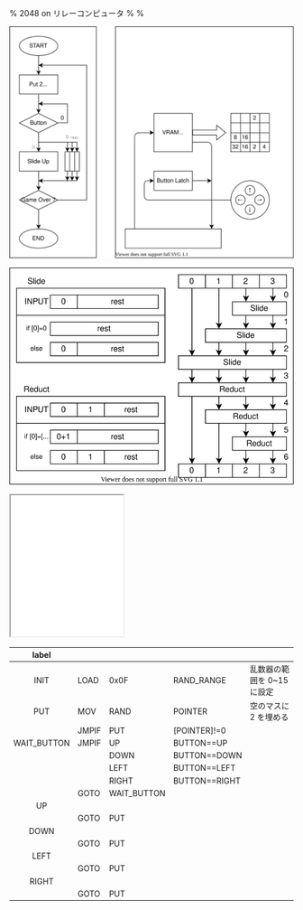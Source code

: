 % 2048 on リレーコンピュータ
%
%

![](./algo.drawio.svg)


![](./reduct.drawio.svg)



<iframe src="./game.html" width="200px"height="250px"></iframe>



|    label    |       |             |               |                            |
| :---------: | ----- | ----------- | ------------- | -------------------------- |
|    INIT     | LOAD  | 0x0F        | RAND_RANGE    | 乱数器の範囲を 0~15 に設定 |
|     PUT     | MOV   | RAND        | POINTER       | 空のマスに 2 を埋める      |
|             | JMPIF | PUT         | [POINTER]!=0  |                            |
| WAIT_BUTTON | JMPIF | UP          | BUTTON==UP    |                            |
|             |       | DOWN        | BUTTON==DOWN  |                            |
|             |       | LEFT        | BUTTON==LEFT  |                            |
|             |       | RIGHT       | BUTTON==RIGHT |
|             | GOTO  | WAIT_BUTTON |               |
|     UP      |       |             |               |
|             | GOTO  | PUT         |               |
|    DOWN     |       |             |               |
|             | GOTO  | PUT         |               |
|    LEFT     |       |             |               |
|             | GOTO  | PUT         |               |
|    RIGHT    |       |             |               |
|             | GOTO  | PUT         |               |



